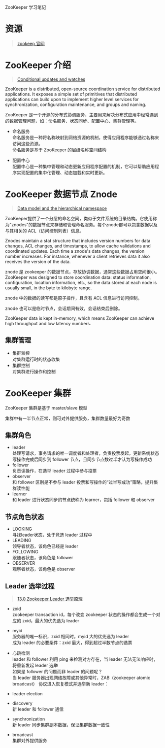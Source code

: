 ZooKeeper 学习笔记  
    
# 资源  
> [zookeep 官网](https://zookeeper.apache.org/doc/r3.9.1/index.html)  
    
# ZooKeeper 介绍  
> [Conditional updates and watches](https://zookeeper.apache.org/doc/r3.9.1/zookeeperOver.html#Conditional+updates+and+watches)  
  
ZooKeeper is a distributed, open-source coordination service for distributed applications. It exposes a simple set of primitives that distributed applications can build upon to implement higher level services for synchronization, configuration maintenance, and groups and naming.  
    
ZooKeeper 是一个开源的分布式协调服务，主要用来解决分布式应用中经常遇到的数据管理问题，如：命名服务、状态同步、配置中心、集群管理等。  
    
- 命名服务  
命名服务是一种将名称映射到网络资源的机制，使得应用程序能够通过名称来访问这些资源。  
命名服务是基于 ZooKeeper 的层级名称空间结构  
    
- 配置中心  
配置中心是一种集中管理和动态更新应用程序配置的机制，它可以帮助应用程序实现配置的集中化管理、动态加载和实时更新。  
    
# ZooKeeper 数据节点 Znode  
> [Data model and the hierarchical namespace](https://zookeeper.apache.org/doc/r3.9.1/zookeeperOver.html#sc_dataModelNameSpace)  
    
ZooKeeper提供了一个分层的命名空间，类似于文件系统的目录结构。它使用称为"znodes"的数据节点来存储和管理命名服务。每个znode都可以包含数据以及与其相关的 ACL（访问控制列表）信息。  
    
Znodes maintain a stat structure that includes version numbers for data changes, ACL changes, and timestamps, to allow cache validations and coordinated updates. Each time a znode's data changes, the version number increases. For instance, whenever a client retrieves data it also receives the version of the data.  
    
znode 是 zookeeper 的数据节点，存放协调数据，通常这些数据占用空间很小。  
ZooKeeper was designed to store coordination data: status information, configuration, location information, etc., so the data stored at each node is usually small, in the byte to kilobyte range.  
    
znode 中的数据的读写都是原子操作，且含有 ACL 信息进行访问控制。  
    
znode 也可以是临时节点，会话期间有效，会话结束后删除。  
    
ZooKeeper data is kept in-memory, which means ZooKeeper can achieve high throughput and low latency numbers.  
    
## 集群管理  
- 集群监控  
对集群运行时的状态收集  
- 集群控制  
对集群进行操作和控制  
    
# ZooKeeper 集群  
ZooKeeper 集群是基于 master/slave 模型  
    
集群中有一半节点正常，则可对外提供服务，集群数量最好为奇数  
    
## 集群角色  
- leader  
处理写请求，事务请求的唯一调度者和处理者，负责投票发起，更新系统状态  
写操作完成后同步到 follower 节点，且同步节点数过半才认为写操作成功  
- follower  
负责读操作，在选举 leader 过程中参与投票  
- observer  
和 follower 区别是不参与 leader 投票和写操作的“过半写成功”策略，提升集群读性能  
- learner  
和 leader 进行状态同步的节点统称为 learner，包括 follower 和 observer  
    
## 节点角色状态  
- LOOKING  
寻找leader状态，处于竞选 leader 过程中  
- LEADING  
领导者状态，该角色已经是 leader  
- FOLLOWING  
跟随者状态，该角色是 follower  
- OBSERVER  
观察者状态，该角色是 observer  
    
## Leader 选举过程  
> [13.0 Zookeeper Leader 选举原理](https://www.runoob.com/w3cnote/zookeeper-leader.html)  
    
    
- zxid  
zookeeper transaction id，每个改变 zookeeper 状态的操作都会生成一个对应的 zxid，最大的优先选为 leader  
- myid  
服务器的唯一标识，zxid 相同时，myid 大的优先选为 leader  
成为 leader 的必要条件：zxid 最大，得到超过半数节点的选票  
    
- 心跳检测  
leader 和 follower 利用 ping 来检测对方存在，当 leader 无法无法响应时，将重新发起 leader 选举  
如果是 follower 的问题而非 leader 的问题呢？  
当 leader 服务器出现网络故障或其他异常时，ZAB（zookeeper atomic broadcast） 协议进入恢复模式并选举新 leader：  
- leader election  
- discovery  
新 leader 和 follower 通信  
- synchronization  
新 leader 同步集群副本数据，保证集群数据一致性  
- broadcast  
集群对外提供服务  
